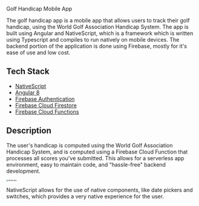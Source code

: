 Golf Handicap Mobile App

The golf handicap app is a mobile app that allows users to track their golf handicap, using the World Golf Association Handicap System. The app is built using Angular and NativeScript, which is a framework which is written using Typescript and compiles to run natively on mobile devices. The backend portion of the application is done using Firebase, mostly for it's ease of use and low cost.

## Tech Stack

- [NativeScript](https://nativescript.org/)
- [Angular 8](angular.io)
- [Firebase Authentication](https://firebase.google.com/products/auth)
- [Firebase Cloud Firestore](https://firebase.google.com/products/firestore)
- [Firebase Cloud Functions](https://firebase.google.com/products/functions)

## Description

The user's handicap is computed using the World Golf Association Handicap System, and is computed using a Firebase Cloud Function that processes all scores you've submitted. This allows for a serverless app environment, easy to maintain code, and "hassle-free" backend development.

<img src="docs/showcase.gif" alt="showcase" style="zoom:33%;" />

NativeScript allows for the use of native components, like date pickers and switches, which provides a very native experience for the user.